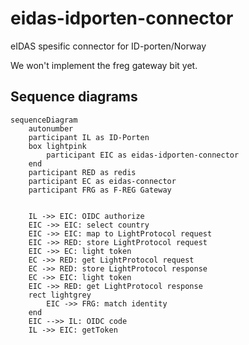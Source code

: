 # eidas-idporten-connector

eIDAS spesific connector for ID-porten/Norway

We won't implement the freg gateway bit yet.

## Sequence diagrams

```mermaid  
sequenceDiagram
    autonumber
    participant IL as ID-Porten
    box lightpink 
        participant EIC as eidas-idporten-connector
    end
    participant RED as redis
    participant EC as eidas-connector
    participant FRG as F-REG Gateway
    
    
    IL ->> EIC: OIDC authorize
    EIC ->> EIC: select country
    EIC ->> EIC: map to LightProtocol request
    EIC ->> RED: store LightProtocol request
    EIC ->> EC: light token
    EC ->> RED: get LightProtocol request
    EC ->> RED: store LightProtocol response
    EC ->> EIC: light token
    EIC ->> RED: get LightProtocol response
    rect lightgrey
        EIC ->> FRG: match identity
    end
    EIC -->> IL: OIDC code
    IL ->> EIC: getToken

```    